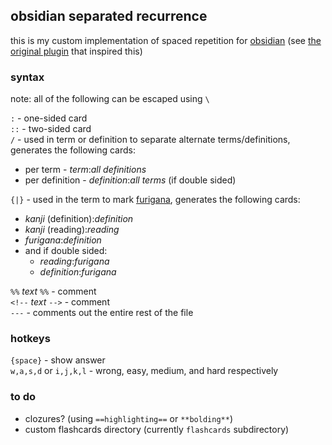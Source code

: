 ## obsidian separated recurrence

this is my custom implementation of spaced repetition for [obsidian](https://ww.obsidian.md) (see [the original plugin](https://github.com/st3v3nmw/obsidian-spaced-repetition) that inspired this)

### syntax

note: all of the following can be escaped using ```\```

```:``` - one-sided card<br>
```::``` - two-sided card<br>
```/``` - used in term or definition to separate alternate terms/definitions, generates the following cards:<br>
- per term - *term*:*all definitions*
- per definition - *definition*:*all terms* (if double sided)

```{|}``` - used in the term to mark [furigana](https://github.com/steven-kraft/obsidian-markdown-furigana), generates the following cards:
- *kanji* (definition):*definition*
- *kanji* (reading):*reading*
- *furigana*:*definition*
- and if double sided:
	- *reading*:*furigana*
	- *definition*:*furigana*

```%%``` *text* ```%%``` - comment<br>
```<!--``` *text* ```-->``` - comment<br>
```---``` - comments out the entire rest of the file

### hotkeys

```{space}``` - show answer<br>
```w,a,s,d``` or ````i,j,k,l```` - wrong, easy, medium, and hard respectively

### to do

- clozures? (using ```==highlighting==``` or ```**bolding**```)
- custom flashcards directory (currently ```flashcards``` subdirectory)

